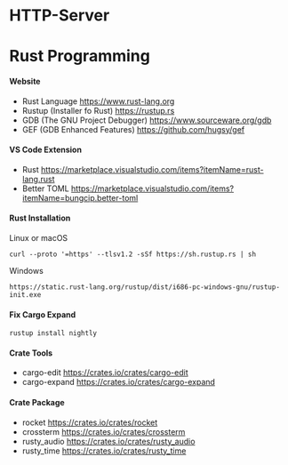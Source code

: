 # HTTP-Server
# Rust Programming

#### Website
* Rust Language https://www.rust-lang.org
* Rustup (Installer fo Rust) https://rustup.rs
* GDB (The GNU Project Debugger) https://www.sourceware.org/gdb
* GEF (GDB Enhanced Features) https://github.com/hugsy/gef

#### VS Code Extension
* Rust https://marketplace.visualstudio.com/items?itemName=rust-lang.rust
* Better TOML https://marketplace.visualstudio.com/items?itemName=bungcip.better-toml

#### Rust Installation
Linux or macOS
```
curl --proto '=https' --tlsv1.2 -sSf https://sh.rustup.rs | sh
```
Windows
```
https://static.rust-lang.org/rustup/dist/i686-pc-windows-gnu/rustup-init.exe
```

#### Fix Cargo Expand
```
rustup install nightly
```

#### Crate Tools
* cargo-edit https://crates.io/crates/cargo-edit
* cargo-expand https://crates.io/crates/cargo-expand

#### Crate Package
* rocket https://crates.io/crates/rocket
* crossterm https://crates.io/crates/crossterm
* rusty_audio https://crates.io/crates/rusty_audio
* rusty_time https://crates.io/crates/rusty_time

